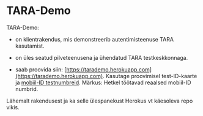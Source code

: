 # TARA-Demo

TARA-Demo:

- on klientrakendus, mis demonstreerib autentimisteenuse TARA kasutamist.

- on üles seatud pilveteenusena ja ühendatud TARA testkeskkonnaga.

- saab proovida siin: [https://tarademo.herokuapp.com](https://tarademo.herokuapp.com). Kasutage proovimisel test-ID-kaarte ja [mobiil-ID testnumbreid](https://www.id.ee/?id=36373). Märkus: Hetkel töötavad reaalsed mobiil-ID numbrid.

Lähemalt rakendusest ja ka selle ülespanekust Herokus vt käesoleva repo vikis.




